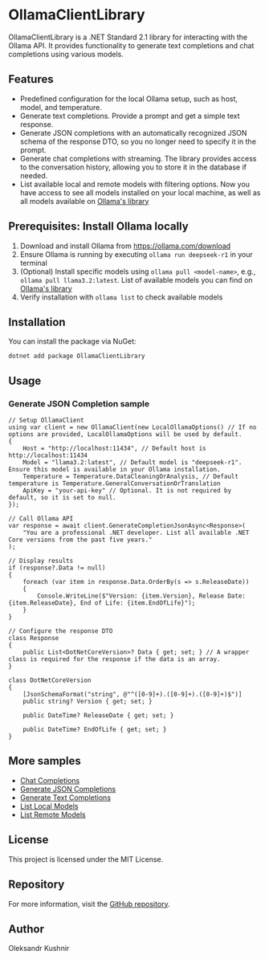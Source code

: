 # OllamaClientLibrary
OllamaClientLibrary is a .NET Standard 2.1 library for interacting with the Ollama API. It provides functionality to generate text completions and chat completions using various models.

## Features
- Predefined configuration for the local Ollama setup, such as host, model, and temperature.
- Generate text completions. Provide a prompt and get a simple text response.
- Generate JSON completions with an automatically recognized JSON schema of the response DTO, so you no longer need to specify it in the prompt.
- Generate chat completions with streaming. The library provides access to the conversation history, allowing you to store it in the database if needed.
- List available local and remote models with filtering options. Now you have access to see all models installed on your local machine, as well as all models available on [Ollama's library](https://ollama.com/library)

## Prerequisites: Install Ollama locally
1. Download and install Ollama from https://ollama.com/download
2. Ensure Ollama is running by executing `ollama run deepseek-r1` in your terminal
3. (Optional) Install specific models using `ollama pull <model-name>`, e.g., `ollama pull llama3.2:latest`. List of available models you can find on [Ollama's library](https://ollama.com/library)
4. Verify installation with `ollama list` to check available models

## Installation
You can install the package via NuGet:
```
dotnet add package OllamaClientLibrary
```
## Usage
### Generate JSON Completion sample
```
// Setup OllamaClient
using var client = new OllamaClient(new LocalOllamaOptions() // If no options are provided, LocalOllamaOptions will be used by default.
{
    Host = "http://localhost:11434", // Default host is http://localhost:11434
    Model = "llama3.2:latest", // Default model is "deepseek-r1". Ensure this model is available in your Ollama installation.
    Temperature = Temperature.DataCleaningOrAnalysis, // Default temperature is Temperature.GeneralConversationOrTranslation
    ApiKey = "your-api-key" // Optional. It is not required by default, so it is set to null.
});

// Call Ollama API
var response = await client.GenerateCompletionJsonAsync<Response>(
    "You are a professional .NET developer. List all available .NET Core versions from the past five years."
);

// Display results
if (response?.Data != null)
{
    foreach (var item in response.Data.OrderBy(s => s.ReleaseDate))
    {
        Console.WriteLine($"Version: {item.Version}, Release Date: {item.ReleaseDate}, End of Life: {item.EndOfLife}");
    }
}

// Configure the response DTO
class Response
{
    public List<DotNetCoreVersion>? Data { get; set; } // A wrapper class is required for the response if the data is an array.
}

class DotNetCoreVersion
{
    [JsonSchemaFormat("string", @"^([0-9]+).([0-9]+).([0-9]+)$")]
    public string? Version { get; set; }

    public DateTime? ReleaseDate { get; set; }

    public DateTime? EndOfLife { get; set; }
}
```
## More samples
- [Chat Completions](https://github.com/kpobb1989/OllamaClientLibrary/tree/master/samples/ChatCompletion/Program.cs)
- [Generate JSON Completions](https://github.com/kpobb1989/OllamaClientLibrary/tree/master/samples/GenerateCompletionJson/Program.cs)
- [Generate Text Completions](https://github.com/kpobb1989/OllamaClientLibrary/tree/master/samples/GenerateCompletionText/Program.cs)
- [List Local Models](
https://github.com/kpobb1989/OllamaClientLibrary/tree/master/samples/ListLocalModels/Program.cs)
- [List Remote Models](https://github.com/kpobb1989/OllamaClientLibrary/blob/master/samples/ListRemoteModels/Program.cs)

## License
This project is licensed under the MIT License.

## Repository
For more information, visit the [GitHub repository](https://github.com/kpobb1989/OllamaClientLibrary).

## Author
Oleksandr Kushnir
